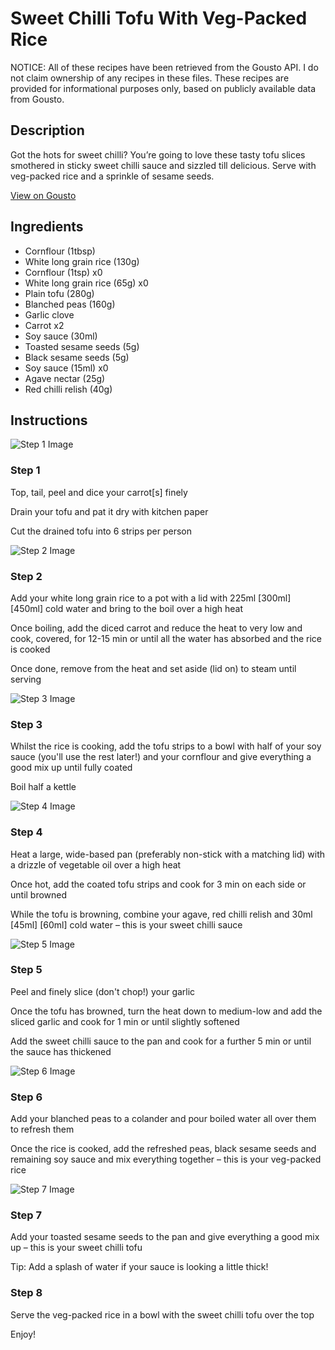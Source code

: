 # Sweet Chilli Tofu With Veg-Packed Rice

NOTICE: All of these recipes have been retrieved from the Gousto API. I do not claim ownership of any recipes in these files. These recipes are provided for informational purposes only, based on publicly available data from Gousto.

## Description

Got the hots for sweet chilli? You’re going to love these tasty tofu slices smothered in sticky sweet chilli sauce and sizzled till delicious. Serve with veg-packed rice and a sprinkle of sesame seeds.

[View on Gousto](https://www.gousto.co.uk/recipes/cookbook/sweet-chilli-tofu-with-veg-packed-rice)

## Ingredients

- Cornflour (1tbsp)
- White long grain rice (130g)
- Cornflour (1tsp) x0
- White long grain rice (65g) x0
- Plain tofu (280g)
- Blanched peas (160g)
- Garlic clove
- Carrot x2
- Soy sauce (30ml)
- Toasted sesame seeds (5g)
- Black sesame seeds (5g)
- Soy sauce (15ml) x0
- Agave nectar (25g)
- Red chilli relish (40g)

## Instructions

![Step 1 Image](https://production-media.gousto.co.uk/cms/recipe-step-image/step-1-1636381219670-x200.jpg)

### Step 1

Top, tail, peel and dice your carrot[s] finely

Drain your tofu and pat it dry with kitchen paper

Cut the drained tofu into 6 strips per person

![Step 2 Image](https://production-media.gousto.co.uk/cms/recipe-step-image/step-2-1636381222863-x200.jpg)

### Step 2

Add your white long grain rice to a pot with a lid with 225ml <span class="text-purple">[300ml]</span> <span class="text-danger">[450ml]</span> cold water and bring to the boil over a high heat

Once boiling, add the diced carrot and reduce the heat to very low and cook, covered, for 12-15 min or until all the water has absorbed and the rice is cooked

Once done, remove from the heat and set aside (lid on) to steam until serving

![Step 3 Image](https://production-media.gousto.co.uk/cms/recipe-step-image/step-3-1636381226850-x200.jpg)

### Step 3

Whilst the rice is cooking, add the tofu strips to a bowl with half of your soy sauce (you'll use the rest later!) and your cornflour and give everything a good mix up until fully coated

Boil half a kettle

![Step 4 Image](https://production-media.gousto.co.uk/cms/recipe-step-image/step-4-1636381231032-x200.jpg)

### Step 4

Heat a large, wide-based pan (preferably non-stick with a matching lid) with a drizzle of vegetable oil over a high heat

Once hot, add the coated tofu strips and cook for 3 min on each side or until<span class="text-danger"> </span>browned

While the tofu is browning, combine your agave, red chilli relish and 30ml <span class="text-purple">[45ml] </span><span class="text-danger">[60ml]</span> cold water – this is your sweet chilli sauce

![Step 5 Image](https://production-media.gousto.co.uk/cms/recipe-step-image/step-5-1636381235105-x200.jpg)

### Step 5

Peel and finely slice (don't chop!) your garlic

Once the tofu has browned, turn the heat down to medium-low and add the sliced garlic and cook for 1 min or until slightly softened

Add the sweet chilli sauce to the pan and cook for a further 5 min or until the sauce has thickened

![Step 6 Image](https://production-media.gousto.co.uk/cms/recipe-step-image/step-6-1636381238339-x200.jpg)

### Step 6

Add your blanched peas to a colander and pour boiled water all over them to refresh them

Once the rice is cooked, add the refreshed peas, black sesame seeds and remaining soy sauce and mix everything together – this is your veg-packed rice

![Step 7 Image](https://production-media.gousto.co.uk/cms/recipe-step-image/step-7-1636381242444-x200.jpg)

### Step 7

Add your toasted sesame seeds to the pan and give everything a good mix up – this is your sweet chilli tofu

Tip: Add a splash of water if your sauce is looking a little thick!

### Step 8

Serve the veg-packed rice in a bowl with the sweet chilli tofu over the top

Enjoy!

